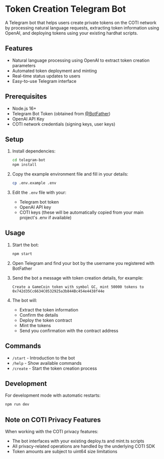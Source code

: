 # Token Creation Telegram Bot

A Telegram bot that helps users create private tokens on the COTI network by processing natural language requests, extracting token information using OpenAI, and deploying tokens using your existing hardhat scripts.

## Features

- Natural language processing using OpenAI to extract token creation parameters
- Automated token deployment and minting
- Real-time status updates to users
- Easy-to-use Telegram interface

## Prerequisites

- Node.js 16+
- Telegram Bot Token (obtained from [@BotFather](https://t.me/BotFather))
- OpenAI API Key
- COTI network credentials (signing keys, user keys)

## Setup

1. Install dependencies:
   ```bash
   cd telegram-bot
   npm install
   ```

2. Copy the example environment file and fill in your details:
   ```bash
   cp .env.example .env
   ```

3. Edit the `.env` file with your:
   - Telegram bot token
   - OpenAI API key
   - COTI keys (these will be automatically copied from your main project's .env if available)

## Usage

1. Start the bot:
   ```bash
   npm start
   ```

2. Open Telegram and find your bot by the username you registered with BotFather

3. Send the bot a message with token creation details, for example:
   ```
   Create a GameCoin token with symbol GC, mint 50000 tokens to 0x742d35Cc6634C0532925a3b844Bc454e4438f44e
   ```

4. The bot will:
   - Extract the token information
   - Confirm the details
   - Deploy the token contract
   - Mint the tokens
   - Send you confirmation with the contract address

## Commands

- `/start` - Introduction to the bot
- `/help` - Show available commands
- `/create` - Start the token creation process

## Development

For development mode with automatic restarts:
```bash
npm run dev
```

## Note on COTI Privacy Features

When working with the COTI privacy features:
- The bot interfaces with your existing deploy.ts and mint.ts scripts
- All privacy-related operations are handled by the underlying COTI SDK
- Token amounts are subject to uint64 size limitations
